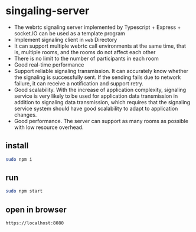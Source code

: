 # singaling-server

- The webrtc signaling server implemented by Typescript + Express + socket.IO can be used as a template program
- Implement signaling client in `web` Directory
- It can support multiple webrtc call environments at the same time, that is, multiple rooms, and the rooms do not affect each other
- There is no limit to the number of participants in each room
- Good real-time performance
- Support reliable signaling transmission. It can accurately know whether the signaling is successfully sent. If the sending fails due to network failure, it can receive a notification and support retry.
- Good scalability. With the increase of application complexity, signaling service is very likely to be used for application data transmission in addition to signaling data transmission, which requires that the signaling service system should have good scalability to adapt to application changes.
- Good performance. The server can support as many rooms as possible with low resource overhead.

## install

```bash
sudo npm i
```

## run

```bash
sudo npm start
```

## open in browser

```bash
https://localhost:8080
```
